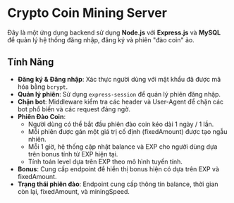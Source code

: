 # Crypto Coin Mining Server

Đây là một ứng dụng backend sử dụng **Node.js** với **Express.js** và **MySQL** để quản lý hệ thống đăng nhập, đăng ký và phiên "đào coin" ảo.

## Tính Năng

- **Đăng ký & Đăng nhập**: Xác thực người dùng với mật khẩu đã được mã hóa bằng `bcrypt`.
- **Quản lý phiên**: Sử dụng `express-session` để quản lý phiên đăng nhập.
- **Chặn bot**: Middleware kiểm tra các header và User-Agent để chặn các bot phổ biến và các request đáng ngờ.
- **Phiên Đào Coin**:
  - Người dùng có thể bắt đầu phiên đào coin kéo dài 1 ngày / 1 lần.
  - Mỗi phiên được gán một giá trị cố định (fixedAmount) được tạo ngẫu nhiên.
  - Mỗi 1 giờ, hệ thống cập nhật balance và EXP cho người dùng dựa trên bonus tính từ EXP hiện tại.
  - Tính toán level dựa trên EXP theo mô hình tuyến tính.
- **Bonus**: Cung cấp endpoint để hiển thị bonus hiện có dựa trên EXP và fixedAmount.
- **Trạng thái phiên đào**: Endpoint cung cấp thông tin balance, thời gian còn lại, fixedAmount, và miningSpeed.


